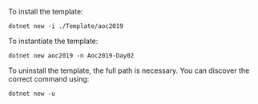 To install the template:
```
dotnet new -i ./Template/aoc2019
```

To instantiate the template:
```
dotnet new aoc2019 -n Aoc2019-Day02
```

To uninstall the template, the full path is necessary. You can discover the correct command using:
```
dotnet new -u
```
